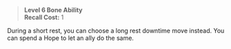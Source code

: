 > **Level 6 Bone Ability**  
> **Recall Cost:** 1

During a short rest, you can choose a long rest downtime move instead. You can spend a Hope to let an ally do the same.
